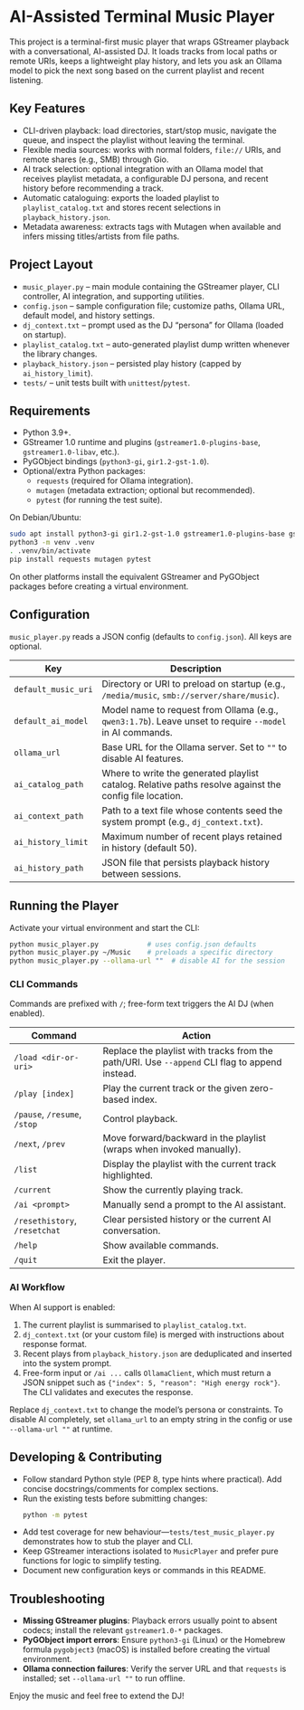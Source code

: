 # AI-Assisted Terminal Music Player
This project is a terminal-first music player that wraps GStreamer playback with a conversational, AI-assisted DJ. It loads tracks from local paths or remote URIs, keeps a lightweight play history, and lets you ask an Ollama model to pick the next song based on the current playlist and recent listening.

## Key Features
- CLI-driven playback: load directories, start/stop music, navigate the queue, and inspect the playlist without leaving the terminal.
- Flexible media sources: works with normal folders, `file://` URIs, and remote shares (e.g., SMB) through Gio.
- AI track selection: optional integration with an Ollama model that receives playlist metadata, a configurable DJ persona, and recent history before recommending a track.
- Automatic cataloguing: exports the loaded playlist to `playlist_catalog.txt` and stores recent selections in `playback_history.json`.
- Metadata awareness: extracts tags with Mutagen when available and infers missing titles/artists from file paths.

## Project Layout
- `music_player.py` – main module containing the GStreamer player, CLI controller, AI integration, and supporting utilities.
- `config.json` – sample configuration file; customize paths, Ollama URL, default model, and history settings.
- `dj_context.txt` – prompt used as the DJ “persona” for Ollama (loaded on startup).
- `playlist_catalog.txt` – auto-generated playlist dump written whenever the library changes.
- `playback_history.json` – persisted play history (capped by `ai_history_limit`).
- `tests/` – unit tests built with `unittest`/`pytest`.

## Requirements
- Python 3.9+.
- GStreamer 1.0 runtime and plugins (`gstreamer1.0-plugins-base`, `gstreamer1.0-libav`, etc.).
- PyGObject bindings (`python3-gi`, `gir1.2-gst-1.0`).
- Optional/extra Python packages:
  - `requests` (required for Ollama integration).
  - `mutagen` (metadata extraction; optional but recommended).
  - `pytest` (for running the test suite).

On Debian/Ubuntu:
```bash
sudo apt install python3-gi gir1.2-gst-1.0 gstreamer1.0-plugins-base gstreamer1.0-plugins-good gstreamer1.0-libav
python3 -m venv .venv
. .venv/bin/activate
pip install requests mutagen pytest
```
On other platforms install the equivalent GStreamer and PyGObject packages before creating a virtual environment.

## Configuration
`music_player.py` reads a JSON config (defaults to `config.json`). All keys are optional.

| Key | Description |
| --- | --- |
| `default_music_uri` | Directory or URI to preload on startup (e.g., `/media/music`, `smb://server/share/music`). |
| `default_ai_model` | Model name to request from Ollama (e.g., `qwen3:1.7b`). Leave unset to require `--model` in AI commands. |
| `ollama_url` | Base URL for the Ollama server. Set to `""` to disable AI features. |
| `ai_catalog_path` | Where to write the generated playlist catalog. Relative paths resolve against the config file location. |
| `ai_context_path` | Path to a text file whose contents seed the system prompt (e.g., `dj_context.txt`). |
| `ai_history_limit` | Maximum number of recent plays retained in history (default 50). |
| `ai_history_path` | JSON file that persists playback history between sessions. |

## Running the Player
Activate your virtual environment and start the CLI:
```bash
python music_player.py            # uses config.json defaults
python music_player.py ~/Music    # preloads a specific directory
python music_player.py --ollama-url ""  # disable AI for the session
```

### CLI Commands
Commands are prefixed with `/`; free-form text triggers the AI DJ (when enabled).

| Command | Action |
| --- | --- |
| `/load <dir-or-uri>` | Replace the playlist with tracks from the path/URI. Use `--append` CLI flag to append instead. |
| `/play [index]` | Play the current track or the given zero-based index. |
| `/pause`, `/resume`, `/stop` | Control playback. |
| `/next`, `/prev` | Move forward/backward in the playlist (wraps when invoked manually). |
| `/list` | Display the playlist with the current track highlighted. |
| `/current` | Show the currently playing track. |
| `/ai <prompt>` | Manually send a prompt to the AI assistant. |
| `/resethistory`, `/resetchat` | Clear persisted history or the current AI conversation. |
| `/help` | Show available commands. |
| `/quit` | Exit the player. |

### AI Workflow
When AI support is enabled:
1. The current playlist is summarised to `playlist_catalog.txt`.
2. `dj_context.txt` (or your custom file) is merged with instructions about response format.
3. Recent plays from `playback_history.json` are deduplicated and inserted into the system prompt.
4. Free-form input or `/ai ...` calls `OllamaClient`, which must return a JSON snippet such as `{"index": 5, "reason": "High energy rock"}`. The CLI validates and executes the response.

Replace `dj_context.txt` to change the model’s persona or constraints. To disable AI completely, set `ollama_url` to an empty string in the config or use `--ollama-url ""` at runtime.

## Developing & Contributing
- Follow standard Python style (PEP 8, type hints where practical). Add concise docstrings/comments for complex sections.
- Run the existing tests before submitting changes:
  ```bash
  python -m pytest
  ```
- Add test coverage for new behaviour—`tests/test_music_player.py` demonstrates how to stub the player and CLI.
- Keep GStreamer interactions isolated to `MusicPlayer` and prefer pure functions for logic to simplify testing.
- Document new configuration keys or commands in this README.

## Troubleshooting
- **Missing GStreamer plugins**: Playback errors usually point to absent codecs; install the relevant `gstreamer1.0-*` packages.
- **PyGObject import errors**: Ensure `python3-gi` (Linux) or the Homebrew formula `pygobject3` (macOS) is installed before creating the virtual environment.
- **Ollama connection failures**: Verify the server URL and that `requests` is installed; set `--ollama-url ""` to run offline.

Enjoy the music and feel free to extend the DJ! 
